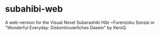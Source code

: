 # subahibi-web
A web-version for the Visual Novel Subarashiki Hibi ~Furenzoku Sonzai or "Wonderful Everyday: Diskontinuierliches Dasein" by KeroQ. 
